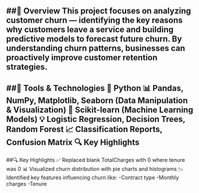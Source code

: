 ##📘 Overview
    This project focuses on analyzing customer churn — identifying the key reasons why customers leave a service and building predictive      models to forecast future churn. By understanding churn patterns, businesses can proactively improve customer retention strategies.
---

##🧰 Tools & Technologies
    🐍 Python
    📊 Pandas, NumPy, Matplotlib, Seaborn (Data Manipulation & Visualization)
    🤖 Scikit-learn (Machine Learning Models)
    💡 Logistic Regression, Decision Trees, Random Forest
    📈 Classification Reports, Confusion Matrix
    🔍 Key Highlights
---

##🔍 Key Highlights
    ✅ Replaced blank TotalCharges with 0 where tenure was 0
    📊 Visualized churn distribution with pie charts and histograms
    📉 Identified key features influencing churn like:
        -Contract type
        -Monthly charges
        -Tenure
